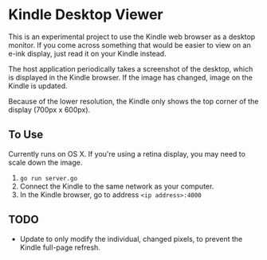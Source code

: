 # Kindle Desktop Viewer

This is an experimental project to use the Kindle web browser as a desktop monitor. If you come across something that would be easier to view on an e-ink display, just read it on your Kindle instead.

The host application periodically takes a screenshot of the desktop, which is displayed in the Kindle browser. If the image has changed, image on the Kindle is updated.

Because of the lower resolution, the Kindle only shows the top corner of the display (700px x 600px).

## To Use

Currently runs on OS X. If you're using a retina display, you may need to scale down the image.

1. `go run server.go`
2. Connect the Kindle to the same network as your computer.
3. In the Kindle browser, go to address `<ip address>:4000`

## TODO

- Update to only modify the individual, changed pixels, to prevent the Kindle full-page refresh.
